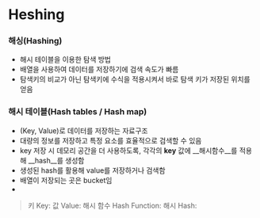 Heshing
=======

### 해싱(Hashing)
- 해시 테이블을 이용한 탐색 방법
- 배열을 사용하여 데이터를 저장하기에 검색 속도가 빠름
- 탐색키의 비교가 아닌 탐색키에 수식을 적용시켜서 바로 탐색 키가 저장된 위치를 얻음

### 해시 테이블(Hash tables / Hash map)
- (Key, Value)로 데이터를 저장하는 자료구조
- 대량의 정보를 저장하고 특정 요소를 효율적으로 검색할 수 있음
- key 저장 시 데모리 공간을 더 사용하도록, 각각의 __key__ 값에 __해시함수__를 적용해 __hash__를 생성함
- 생성된 hash를 활용해 value를 저장하거나 검색함
- 배열이 저장되는 곳은 bucket임
- 
> 키 Key: 
> 값 Value:
> 해시 함수 Hash Function:
> 해시 Hash: 
